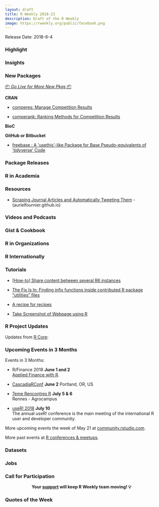 ```yaml
---
layout: draft
title: R Weekly 2018-23
description: Draft of the R Weekly
image: https://rweekly.org/public/facebook.png
---
```


Release Date: 2018-6-4

###  Highlight



### Insights




###  New Packages

<p class="added-hostname"><a href="https://rweekly.org/live" target="_blank" class="externalLink">📦 <i>Go Live for More New Pkgs</i> 📦</a></p>

**CRAN**

+ [comperes: Manage Competition Results](https://CRAN.R-project.org/package=comperes)

+ [comperank: Ranking Methods for Competition Results](https://CRAN.R-project.org/package=comperank)


**BioC**


**GitHub or Bitbucket**

+ [freebase : A 'usethis'-like Package for Base Pseudo-equivalents of 'tidyverse' Code](https://github.com/hrbrmstr/freebase)


### Package Releases




###  R in Academia



###  Resources

+ [Scraping Journal Articles and Automatically Tweeting Them](https://github.com/aurielfournier/wilson_ornithological_society_tweets) - (aurielfournier.github.io)


###  Videos and Podcasts




### Gist & Cookbook




###  R in Organizations



### R Internationally



###  Tutorials

 + [[How-to] Share content between several R6 instances](https://rtask.thinkr.fr/blog/share-content-between-several-r6-instances/)

+ [The Fix Is In: Finding infix functions inside contributed R package “utilities” files](https://rud.is/b/2018/05/29/the-fix-is-in-finding-infix-functions-inside-contributed-r-package-utilities-files/)

+ [A recipe for recipes](https://edwinth.github.io/blog/recipes_blog/)

+ [ Take Screenshot of Webpage using R](https://www.listendata.com/2018/05/take-screenshot-of-webpage-using-r.html)


<!--<div class="post-more-begin"></div><div class="post-more-end"></div>-->


###  R Project Updates

Updates from [R Core](http://developer.r-project.org/blosxom.cgi/R-devel/NEWS):




###  Upcoming Events in 3 Months

Events in 3 Months:

+ R/Finance 2018 **June 1 and 2** <br />
[Applied Finance with R](http://www.rinfinance.com).

+ [CascadiaRConf](https://cascadiarconf.com/) **June 2**
Portland, OR, US

+ [7eme Rencontres R](https://r2018-rennes.sciencesconf.org/)  **July 5 & 6** <br />
Rennes - Agrocampus

+ [useR! 2018](https://user2018.r-project.org/) **July 10** <br />
The annual useR! conference is the main meeting of the international R user and developer community.

<!--

+ [LatinR 2018](http://latin-r.com/) **Sept 4-5** <br />
Buenos Aires, Argentina.

-->

More upcoming events the week of May 21 at [community.rstudio.com](https://community.rstudio.com/t/upcoming-r-community-events-week-of-2018-05-21/8506).

More past events at [R conferences & meetups](https://conf.rweekly.org).



### Datasets




### Jobs




###  Call for Participation

<p class="hide-support added-hostname support-rweekly" style="text-align: center;font-weight: bold;">Your <a class="non-visited externalLink" href="https://www.patreon.com/rweekly" onclick="pas(this)">support</a> will keep R Weekly team moving! 💡</p>

###  Quotes of the Week

